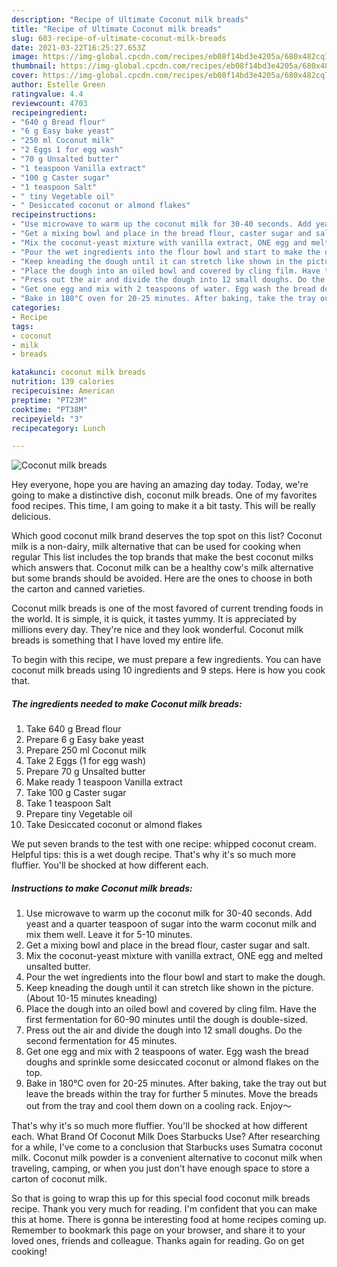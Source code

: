 ```yaml
---
description: "Recipe of Ultimate Coconut milk breads"
title: "Recipe of Ultimate Coconut milk breads"
slug: 603-recipe-of-ultimate-coconut-milk-breads
date: 2021-03-22T16:25:27.653Z
image: https://img-global.cpcdn.com/recipes/eb08f14bd3e4205a/680x482cq70/coconut-milk-breads-recipe-main-photo.jpg
thumbnail: https://img-global.cpcdn.com/recipes/eb08f14bd3e4205a/680x482cq70/coconut-milk-breads-recipe-main-photo.jpg
cover: https://img-global.cpcdn.com/recipes/eb08f14bd3e4205a/680x482cq70/coconut-milk-breads-recipe-main-photo.jpg
author: Estelle Green
ratingvalue: 4.4
reviewcount: 4703
recipeingredient:
- "640 g Bread flour"
- "6 g Easy bake yeast"
- "250 ml Coconut milk"
- "2 Eggs 1 for egg wash"
- "70 g Unsalted butter"
- "1 teaspoon Vanilla extract"
- "100 g Caster sugar"
- "1 teaspoon Salt"
- " tiny Vegetable oil"
- " Desiccated coconut or almond flakes"
recipeinstructions:
- "Use microwave to warm up the coconut milk for 30-40 seconds. Add yeast and a quarter teaspoon of sugar into the warm coconut milk and mix them well. Leave it for 5-10 minutes."
- "Get a mixing bowl and place in the bread flour, caster sugar and salt."
- "Mix the coconut-yeast mixture with vanilla extract, ONE egg and melted unsalted butter."
- "Pour the wet ingredients into the flour bowl and start to make the dough."
- "Keep kneading the dough until it can stretch like shown in the picture. (About 10-15 minutes kneading)"
- "Place the dough into an oiled bowl and covered by cling film. Have the first fermentation for 60-90 minutes until the dough is double-sized."
- "Press out the air and divide the dough into 12 small doughs. Do the second fermentation for 45 minutes."
- "Get one egg and mix with 2 teaspoons of water. Egg wash the bread doughs and sprinkle some desiccated coconut or almond flakes on the top."
- "Bake in 180°C oven for 20-25 minutes. After baking, take the tray out but leave the breads within the tray for further 5 minutes. Move the breads out from the tray and cool them down on a cooling rack. Enjoy～"
categories:
- Recipe
tags:
- coconut
- milk
- breads

katakunci: coconut milk breads 
nutrition: 139 calories
recipecuisine: American
preptime: "PT23M"
cooktime: "PT38M"
recipeyield: "3"
recipecategory: Lunch

---
```



![Coconut milk breads](https://img-global.cpcdn.com/recipes/eb08f14bd3e4205a/680x482cq70/coconut-milk-breads-recipe-main-photo.jpg)

Hey everyone, hope you are having an amazing day today. Today, we're going to make a distinctive dish, coconut milk breads. One of my favorites food recipes. This time, I am going to make it a bit tasty. This will be really delicious.

Which good coconut milk brand deserves the top spot on this list? Coconut milk is a non-dairy, milk alternative that can be used for cooking when regular This list includes the top brands that make the best coconut milks which answers that. Coconut milk can be a healthy cow&#39;s milk alternative but some brands should be avoided. Here are the ones to choose in both the carton and canned varieties.

Coconut milk breads is one of the most favored of current trending foods in the world. It is simple, it is quick, it tastes yummy. It is appreciated by millions every day. They're nice and they look wonderful. Coconut milk breads is something that I have loved my entire life.


To begin with this recipe, we must prepare a few ingredients. You can have coconut milk breads using 10 ingredients and 9 steps. Here is how you cook that.

<!--inarticleads1-->

##### The ingredients needed to make Coconut milk breads:

1. Take 640 g Bread flour
1. Prepare 6 g Easy bake yeast
1. Prepare 250 ml Coconut milk
1. Take 2 Eggs (1 for egg wash)
1. Prepare 70 g Unsalted butter
1. Make ready 1 teaspoon Vanilla extract
1. Take 100 g Caster sugar
1. Take 1 teaspoon Salt
1. Prepare  tiny Vegetable oil
1. Take  Desiccated coconut or almond flakes


We put seven brands to the test with one recipe: whipped coconut cream. Helpful tips: this is a wet dough recipe. That&#39;s why it&#39;s so much more fluffier. You&#39;ll be shocked at how different each. 

<!--inarticleads2-->

##### Instructions to make Coconut milk breads:

1. Use microwave to warm up the coconut milk for 30-40 seconds. Add yeast and a quarter teaspoon of sugar into the warm coconut milk and mix them well. Leave it for 5-10 minutes.
1. Get a mixing bowl and place in the bread flour, caster sugar and salt.
1. Mix the coconut-yeast mixture with vanilla extract, ONE egg and melted unsalted butter.
1. Pour the wet ingredients into the flour bowl and start to make the dough.
1. Keep kneading the dough until it can stretch like shown in the picture. (About 10-15 minutes kneading)
1. Place the dough into an oiled bowl and covered by cling film. Have the first fermentation for 60-90 minutes until the dough is double-sized.
1. Press out the air and divide the dough into 12 small doughs. Do the second fermentation for 45 minutes.
1. Get one egg and mix with 2 teaspoons of water. Egg wash the bread doughs and sprinkle some desiccated coconut or almond flakes on the top.
1. Bake in 180°C oven for 20-25 minutes. After baking, take the tray out but leave the breads within the tray for further 5 minutes. Move the breads out from the tray and cool them down on a cooling rack. Enjoy～


That&#39;s why it&#39;s so much more fluffier. You&#39;ll be shocked at how different each. What Brand Of Coconut Milk Does Starbucks Use? After researching for a while, I&#39;ve come to a conclusion that Starbucks uses Sumatra coconut milk. Coconut milk powder is a convenient alternative to coconut milk when traveling, camping, or when you just don&#39;t have enough space to store a carton of coconut milk. 

So that is going to wrap this up for this special food coconut milk breads recipe. Thank you very much for reading. I'm confident that you can make this at home. There is gonna be interesting food at home recipes coming up. Remember to bookmark this page on your browser, and share it to your loved ones, friends and colleague. Thanks again for reading. Go on get cooking!
